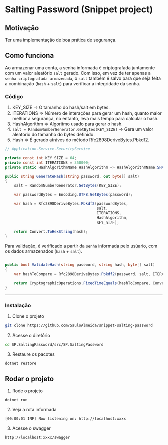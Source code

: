 # Salting Password (Snippet project)

## Motivação
Ter uma implementação de boa prática de segurança.

## Como funciona
Ao armazenar uma conta, a senha informada é criptografada juntamente com um valor aleatório `salt` gerado.
Com isso, em vez de ter apenas a `senha criptografada armazenada`, o `salt` também é salvo para que seja feita a combinação (`hash` + `salt`) para verificar a integridade da senha.

### Código
1. KEY_SIZE => O tamanho do hash/salt em bytes.
2. ITERATIONS => Número de interações para gerar um hash, quanto maior melhor a segurança, no entanto, leva mais tempo para calcular o hash.
3. HashAlgorithm => Algoritmo usado para gerar o hash.
4. `salt = RandomNumberGenerator.GetBytes(KEY_SIZE)` => Gera um valor aleatório do tamanho do bytes definido.
5. Hash => É gerado atráves do método Rfc2898DeriveBytes.Pbkdf2.

```csharp
// Application.Service.SecurityService

private const int KEY_SIZE = 64;
private const int ITERATIONS = 350000;
private static HashAlgorithmName HashAlgorithm => HashAlgorithmName.SHA512;

public string GenerateHash(string password, out byte[] salt)
{
    salt = RandomNumberGenerator.GetBytes(KEY_SIZE);

    var passwordBytes = Encoding.UTF8.GetBytes(password);

    var hash = Rfc2898DeriveBytes.Pbkdf2(passwordBytes, 
                                         salt, 
                                         ITERATIONS,
                                         HashAlgorithm, 
                                         KEY_SIZE);

    return Convert.ToHexString(hash);
}
```

Para validação, é verificado a partir da `senha` informada pelo usúario, com os dados armazenados (`hash` + `salt`).

```csharp

public bool ValidateHash(string password, string hash, byte[] salt)
{
    var hashToCompare = Rfc2898DeriveBytes.Pbkdf2(password, salt, ITERATIONS, HashAlgorithm, KEY_SIZE);

    return CryptographicOperations.FixedTimeEquals(hashToCompare, Convert.FromHexString(hash));
}
```

<hr>

### Instalação

1. Clone o projeto

```bash
git clone https://github.com/SauloAlmeida/snippet-salting-password
```

2. Acesse o diretório
```bash
cd SP.SaltingPassword/src/SP.SaltingPassword
```

3. Restaure os pacotes
```bash
dotnet restore
```

## Rodar o projeto

1. Rode o projeto
```bash
dotnet run
```

2. Veja a rota informada
```bash
[00:00:01 INF] Now listening on: http://localhost:xxxx
```

3. Acesse o swagger
```bash
http://localhost:xxxx/swagger
```
